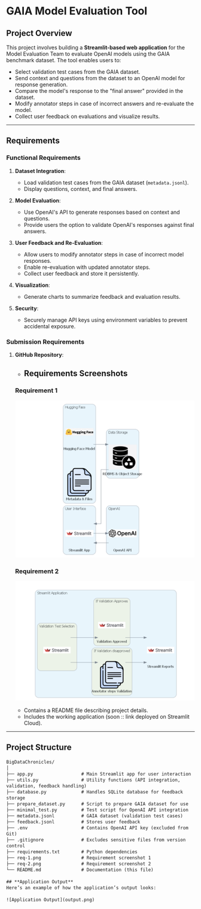 # GAIA Model Evaluation Tool

## **Project Overview**

This project involves building a **Streamlit-based web application** for the Model Evaluation Team to evaluate OpenAI models using the GAIA benchmark dataset. The tool enables users to:

- Select validation test cases from the GAIA dataset.
- Send context and questions from the dataset to an OpenAI model for response generation.
- Compare the model's response to the "final answer" provided in the dataset.
- Modify annotator steps in case of incorrect answers and re-evaluate the model.
- Collect user feedback on evaluations and visualize results.

---

## **Requirements**

### **Functional Requirements**

1. **Dataset Integration**:

   - Load validation test cases from the GAIA dataset (`metadata.jsonl`).
   - Display questions, context, and final answers.

2. **Model Evaluation**:

   - Use OpenAI's API to generate responses based on context and questions.
   - Provide users the option to validate OpenAI's responses against final answers.

3. **User Feedback and Re-Evaluation**:

   - Allow users to modify annotator steps in case of incorrect model responses.
   - Enable re-evaluation with updated annotator steps.
   - Collect user feedback and store it persistently.

4. **Visualization**:

   - Generate charts to summarize feedback and evaluation results.

5. **Security**:
   - Securely manage API keys using environment variables to prevent accidental exposure.

### **Submission Requirements**

1. **GitHub Repository**:

   - ## **Requirements Screenshots**

   ### Requirement 1

   ![Requirement 1](req-1.png)

   ### Requirement 2

   ![Requirement 2](req-2.png)

   - Contains a README file describing project details.
   - Includes the working application (soon :: link deployed on Streamlit Cloud).

---

## **Project Structure**

```plaintext
BigDataChronicles/
│
├── app.py                  # Main Streamlit app for user interaction
├── utils.py                # Utility functions (API integration, validation, feedback handling)
├── database.py             # Handles SQLite database for feedback storage
├── prepare_dataset.py      # Script to prepare GAIA dataset for use
├── minimal_test.py         # Test script for OpenAI API integration
├── metadata.jsonl          # GAIA dataset (validation test cases)
├── feedback.jsonl          # Stores user feedback
├── .env                    # Contains OpenAI API key (excluded from Git)
├── .gitignore              # Excludes sensitive files from version control
├── requirements.txt        # Python dependencies
├── req-1.png               # Requirement screenshot 1
├── req-2.png               # Requirement screenshot 2
└── README.md               # Documentation (this file)

## **Application Output**
Here’s an example of how the application’s output looks:

![Application Output](output.png)

```
